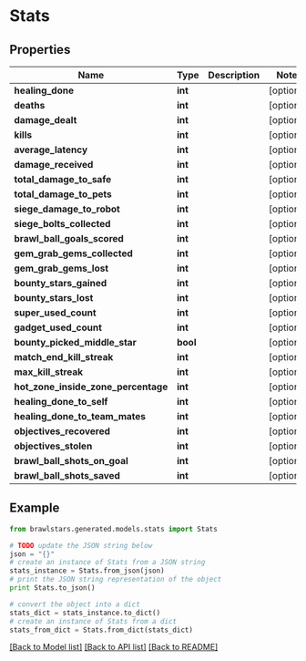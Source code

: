 # Stats


## Properties
Name | Type | Description | Notes
------------ | ------------- | ------------- | -------------
**healing_done** | **int** |  | [optional] 
**deaths** | **int** |  | [optional] 
**damage_dealt** | **int** |  | [optional] 
**kills** | **int** |  | [optional] 
**average_latency** | **int** |  | [optional] 
**damage_received** | **int** |  | [optional] 
**total_damage_to_safe** | **int** |  | [optional] 
**total_damage_to_pets** | **int** |  | [optional] 
**siege_damage_to_robot** | **int** |  | [optional] 
**siege_bolts_collected** | **int** |  | [optional] 
**brawl_ball_goals_scored** | **int** |  | [optional] 
**gem_grab_gems_collected** | **int** |  | [optional] 
**gem_grab_gems_lost** | **int** |  | [optional] 
**bounty_stars_gained** | **int** |  | [optional] 
**bounty_stars_lost** | **int** |  | [optional] 
**super_used_count** | **int** |  | [optional] 
**gadget_used_count** | **int** |  | [optional] 
**bounty_picked_middle_star** | **bool** |  | [optional] 
**match_end_kill_streak** | **int** |  | [optional] 
**max_kill_streak** | **int** |  | [optional] 
**hot_zone_inside_zone_percentage** | **int** |  | [optional] 
**healing_done_to_self** | **int** |  | [optional] 
**healing_done_to_team_mates** | **int** |  | [optional] 
**objectives_recovered** | **int** |  | [optional] 
**objectives_stolen** | **int** |  | [optional] 
**brawl_ball_shots_on_goal** | **int** |  | [optional] 
**brawl_ball_shots_saved** | **int** |  | [optional] 

## Example

```python
from brawlstars.generated.models.stats import Stats

# TODO update the JSON string below
json = "{}"
# create an instance of Stats from a JSON string
stats_instance = Stats.from_json(json)
# print the JSON string representation of the object
print Stats.to_json()

# convert the object into a dict
stats_dict = stats_instance.to_dict()
# create an instance of Stats from a dict
stats_from_dict = Stats.from_dict(stats_dict)
```
[[Back to Model list]](../README.md#documentation-for-models) [[Back to API list]](../README.md#documentation-for-api-endpoints) [[Back to README]](../README.md)


